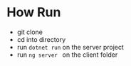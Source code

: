 # How Run

- git clone
- cd into directory
- run ``` dotnet run ``` on the server project
- run ```ng server ``` on the client folder

